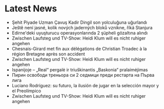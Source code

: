 # Latest News
-  Şehit Piyade Uzman Çavuş Kadir Dingil son yolculuğuna uğurlandı
-  Ještě není jasné, kolik nových jaderných bloků vznikne, říká Stanjura
-  Edirne'deki uyuşturucu operasyonlarında 2 şüpheli gözaltına alındı
-  Zwischen Laufsteg und TV-Show: Heidi Klum will es nicht ruhiger angehen
-  Chesnais-Girard met fin aux délégations de Christian Troadec à la région Bretagne après son accident
-  Zwischen Laufsteg und TV-Show: Heidi Klum will es nicht ruhiger angehen
-  Ispanijoje – „Real“ pergalė ir triuškinantis „Baskonia“ pralaimėjimas
-  Пирин освободи треньора си 2 седмици преди рестарта на Първа лига
-  Luciano Rodríguez: su futuro, la ilusión de jugar en la selección mayor y el Preolímpico
-  Zwischen Laufsteg und TV-Show: Heidi Klum will es nicht ruhiger angehen
